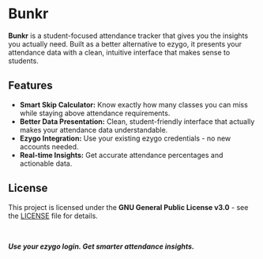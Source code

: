 <h1 align="left">Bunkr</h1>
<p align="left">
  <b>Bunkr</b> is a student-focused attendance tracker that gives you the insights you actually need. Built as a better alternative to ezygo, it presents your attendance data with a clean, intuitive interface that makes sense to students.
</p>

<h2>Features</h2>
<ul>
  <li><b>Smart Skip Calculator:</b> Know exactly how many classes you can miss while staying above attendance requirements.</li>
  <li><b>Better Data Presentation:</b> Clean, student-friendly interface that actually makes your attendance data understandable.</li>
  <li><b>Ezygo Integration:</b> Use your existing ezygo credentials - no new accounts needed.</li>
  <li><b>Real-time Insights:</b> Get accurate attendance percentages and actionable data.</li>
</ul>

<h2>License</h2>
<p>This project is licensed under the <b>GNU General Public License v3.0</b> - see the <a href="LICENSE" target="_blank">LICENSE</a> file for details.</p>

<br/>

<p align="left"><i><b>Use your ezygo login. Get smarter attendance insights.</b></i></p>
